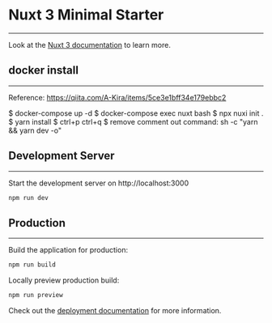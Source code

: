 # Nuxt 3 Minimal Starter
---
Look at the [Nuxt 3 documentation](https://nuxt.com/docs/getting-started/introduction) to learn more.

## docker install
---
Reference: https://qiita.com/A-Kira/items/5ce3e1bff34e179ebbc2

$ docker-compose up -d
$ docker-compose exec nuxt bash
$ npx nuxi init .
$ yarn install
$ ctrl+p ctrl+q
$ remove comment out command: sh -c "yarn && yarn dev -o"

## Development Server
---
Start the development server on http://localhost:3000

```bash
npm run dev
```

## Production
---
Build the application for production:

```bash
npm run build
```

Locally preview production build:

```bash
npm run preview
```

Check out the [deployment documentation](https://nuxt.com/docs/getting-started/deployment) for more information.
